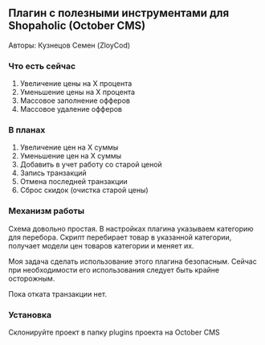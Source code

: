 ## Плагин с полезными инструментами для Shopaholic (October CMS)

Авторы: Кузнецов Семен (ZloyCod)

### Что есть сейчас

1. Увеличение цены на X процента
2. Уменьшение цены на X процента
3. Массовое заполнение офферов
4. Массовое удаление офферов


### В планах

1. Увеличение цен на X суммы
2. Уменьшение цен на X суммы
3. Добавить в учет работу со старой ценой
4. Запись транзакций
5. Отмена последней транзакции
6. Сброс скидок (очистка старой цены)

### Механизм работы

Схема довольно простая. В настройках плагина указываем категорию для перебора.
Скрипт перебирает товар в указанной категории, получает модели цен товаров категории и
меняет их.

Моя задача сделать использование этого плагина безопасным. Сейчас при необходимости его использования следует быть крайне осторожным.

Пока отката транзакции нет.

### Установка

Склонируйте проект в папку plugins проекта на October CMS
